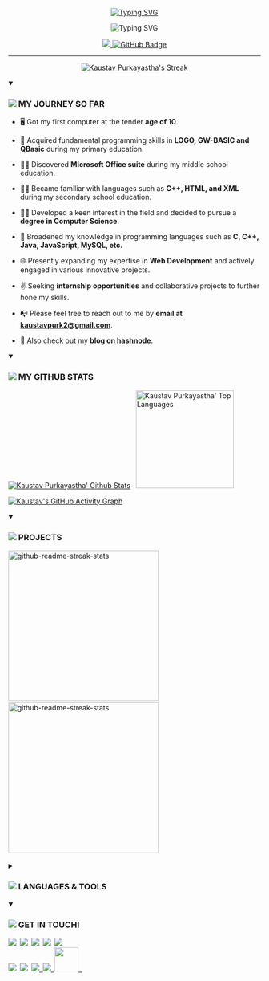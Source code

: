 
<p align="center">
  <a href="https://twitter.com/imKaustav_"><img src="https://readme-typing-svg.demolab.com?font=Fira+Code&weight=500&size=35&duration=1&pause=100000000&color=a177fe&background=FFFFFF00&center=true&width=435&lines=Kaustav+Purkayastha" alt="Typing SVG" /></a>
</p>

<p align="center">
  <img src="https://readme-typing-svg.demolab.com?font=Fira+Code&size=22&pause=1000&color=7e5ec5&center=true&width=435&lines=Front-End+Web+Developer;B.Sc+(Hons.)+in+Computer+Science;2%2B+years+of+coding+experience;Always+learning+new+things.." alt="Typing SVG" />
</p>

<!-- ## ❤ Views and Followers -->
<p align="center">
<a href="https://github.com/Kaustav-Purkayastha/">
<img src="https://komarev.com/ghpvc/?username=Kaustav-Purkayastha&label=Profile+Views+++&color=a177fe">
</a>
<a href="https://github.com/Kaustav-Purkayastha?tab=followers"><img src="https://img.shields.io/github/followers/Kaustav-Purkayastha?label=Followers&style=social" alt="GitHub Badge"></a>
</p>

------------

<p align="center">
  <a href="https://github.com/Kaustav-Purkayastha?tab=repositories">
       <img title="🔥 Get streak stats for your profile at git.io/streak-stats" alt="Kaustav Purkayastha's Streak" src="https://github-readme-streak-stats.herokuapp.com/?user=Kaustav-Purkayastha&theme=aura&hide_border=true"/>
  </a>
</p>

          
<details open> <summary>
<h3> <img src="https://img.icons8.com/color/48/000000/user-menu-male--v1.png"/> MY JOURNEY SO FAR </h3>
  </summary>

- 🖥 Got my first computer at the tender **age of 10**.

- 🧒 Acquired fundamental programming skills in **LOGO, GW-BASIC and QBasic** during my primary education.

- 🙎‍♂️ Discovered **Microsoft Office suite** during my middle school education.

- 👨‍💻 Became familiar with languages such as **C++, HTML, and XML** during my secondary school education.

- 👨‍🎓 Developed a keen interest in the field and decided to pursue a **degree in Computer Science**.

- 🙇‍ Broadened my knowledge in programming languages such as **C, C++, Java, JavaScript, MySQL, etc.** 

- 🌐 Presently expanding my expertise in **Web Development** and actively engaged in various innovative projects.

- ✌ Seeking **internship opportunities** and collaborative projects to further hone my skills.
  
- 📭 Please feel free to reach out to me by **email at <a href ="mailto:kaustavpurk2@gmail.com">kaustavpurk2@gmail.com**</a>.
  
- 📝 Also check out my **blog on <a href="https://kaustavpurkayastha.hashnode.dev/">hashnode**</a>.

</details>



<details open> <summary>
<h3> <img src="https://img.icons8.com/color/48/000000/combo-chart--v1.png"/> MY GITHUB STATS </h3>
</summary>
  <a href="https://github.com/Kaustav-Purkayastha?tab=repositories"><img alt="Kaustav Purkayastha' Github Stats" src="https://github-readme-stats.vercel.app/api?username=Kaustav-Purkayastha&show_icons=true&count_private=true&theme=aura&hide_border=true" /></a>&ensp;
  <a href="https://github.com/Kaustav-Purkayastha?tab=repositories"><img height=195 alt="Kaustav Purkayastha' Top Languages" src="https://github-readme-stats.vercel.app/api/top-langs/?username=Kaustav-Purkayastha&langs_count=8&count_private=true&layout=compact&theme=aura&hide_border=true" /></a>&ensp;

[![Kaustav's GitHub Activity Graph](https://github-readme-activity-graph.cyclic.app/graph?username=Kaustav-Purkayastha&theme=modern-lilac&bg_color=15141B&color=a177fe)](https://github.com/Kaustav-Purkayastha?tab=repositories)

</details>

<details open> <summary>
<h3> <img src="https://img.icons8.com/external-flaticons-flat-flat-icons/64/000000/external-projects-home-based-business-flaticons-flat-flat-icons.png"/> PROJECTS </h3>
</summary>

[<img width="300" src="https://denvercoder1-github-readme-stats.vercel.app/api/pin/?username=Kaustav-Purkayastha&repo=Bumble-Clone-Project&theme=aura&hide_border=true&show_icons=true" alt="github-readme-streak-stats" />](https://github.com/Kaustav-Purkayastha/Bumble-Clone-Project/)&ensp;
[<img width="300" src="https://denvercoder1-github-readme-stats.vercel.app/api/pin/?username=Kaustav-Purkayastha&repo=Library-Management-System&theme=aura&hide_border=true&show_icons=true" alt="github-readme-streak-stats" />](https://github.com/Kaustav-Purkayastha/Library-Management-System/)&ensp;

  
</details>


<details> <summary>
  <h3> <img src="https://img.icons8.com/color/48/000000/administrative-tools.png"/>  LANGUAGES & TOOLS </h3>
</summary>
<p align="left">

- ### Programming Languages:
<img src="https://img.icons8.com/color/48/000000/c-programming.png"/>&ensp;<img src="https://img.icons8.com/color/48/000000/c-plus-plus-logo.png"/>&ensp;<img src="https://img.icons8.com/color/48/000000/java-coffee-cup-logo.png"/>&ensp;<img src="https://img.icons8.com/color/48/000000/python.png"/>&ensp;<img width=48 src="https://dashboard.snapcraft.io/site_media/appmedia/2020/04/Prolog-logo-512.png"/>



- ### Front-End Skills & Frameworks:
<img src="https://img.icons8.com/color/48/000000/html-5.png"/>&ensp;<img src="https://img.icons8.com/color/48/000000/css3.png"/>&ensp;<img src="https://img.icons8.com/color/48/000000/javascript.png"/>&ensp;<img src="https://img.icons8.com/color/48/000000/bootstrap.png"/>&ensp;<img src="https://img.icons8.com/color/48/000000/tailwindcss.png"/>&ensp;<img src="https://img.icons8.com/color/48/000000/react-native.png"/>&ensp;<img src="https://img.icons8.com/color/48/000000/nextjs.png"/>



- ### Back-End Skills & Frameworks:
<img src="https://img.icons8.com/color/48/000000/nodejs.png"/>&ensp;<img src="https://img.icons8.com/color/48/000000/express-js.png"/>&ensp;<img src="https://img.icons8.com/color/48/000000/mongodb.png"/>&ensp;<img src="https://img.icons8.com/fluent/50/000000/mysql-logo.png"/>



- ### Tools that I use:
<img src="https://img.icons8.com/color/48/000000/visual-studio-code-2019.png"/>&ensp;<img src="https://img.icons8.com/color/48/000000/git.png"/>&ensp;<img src="https://img.icons8.com/color/48/000000/powershell.png"/>&ensp;<img src="https://img.icons8.com/color/48/000000/code-blocks.png"/>&ensp;<img src="https://img.icons8.com/color/48/000000/intellij-idea.png"/>&ensp;<img src="https://img.icons8.com/color/48/000000/pycharm.png"/>
<br/>  
<img src="https://img.icons8.com/color/48/000000/ms-excel.png"/>&ensp;<img src="https://img.icons8.com/color/48/000000/ms-powerpoint.png"/>&ensp;<img src="https://img.icons8.com/color/48/000000/ms-word.png"/>&ensp;<img src="https://img.icons8.com/color/48/000000/canva.png"/>&ensp;
  </p>
</details>
  
  
  
<details open> <summary>
  <h3> <img src="https://img.icons8.com/color/48/000000/talk-male--v1.png"/> GET IN TOUCH! </h3>
  </summary>
  
<p align="left">
<a href ="mailto: kaustavpurk2@gmail.com"><img src="https://img.icons8.com/color/48/000000/gmail.png"/></a>&ensp;<a href ="https://www.facebook.com/kaustav.purkayastha.02/"><img src="https://img.icons8.com/color/48/000000/facebook.png"/></a>&ensp;<a href ="https://www.instagram.com/_.kaustav._/?hl=en"><img src="https://img.icons8.com/fluent/48/000000/instagram-new.png"/></a>&ensp;<a href ="https://twitter.com/imKaustav_/"><img src="https://img.icons8.com/fluent/48/000000/twitter.png"/></a>&ensp;<a href ="https://www.linkedin.com/in/kaustav-02/"><img src="https://img.icons8.com/fluent/48/000000/linkedin.png"/></a>
  <br/>
<a href ="https://github.com/Kaustav-Purkayastha"><img src="https://img.icons8.com/fluent/48/000000/github.png"/></a>&ensp;<a href ="https://reddit.com/u/CS_Geek_KP"><img src="https://img.icons8.com/fluent/48/000000/reddit.png"/></a>&ensp;<a href ="https://stackoverflow.com/users/21364532/kaustav-purkayastha"><img src="https://img.icons8.com/fluent/48/000000/stackoverflow.png"/>&ensp;<a href ="https://theuntoldpoetries.wordpress.com/"><img src="https://img.icons8.com/fluent/48/000000/wordpress.png"/>&ensp;<a href ="https://hashnode.com/@imKaustav"><img width=48 src="https://user-images.githubusercontent.com/91522490/224074067-b5193f14-d9ef-4c37-ba97-5c34b2381c96.png"/>&ensp;
</p>
</details>
